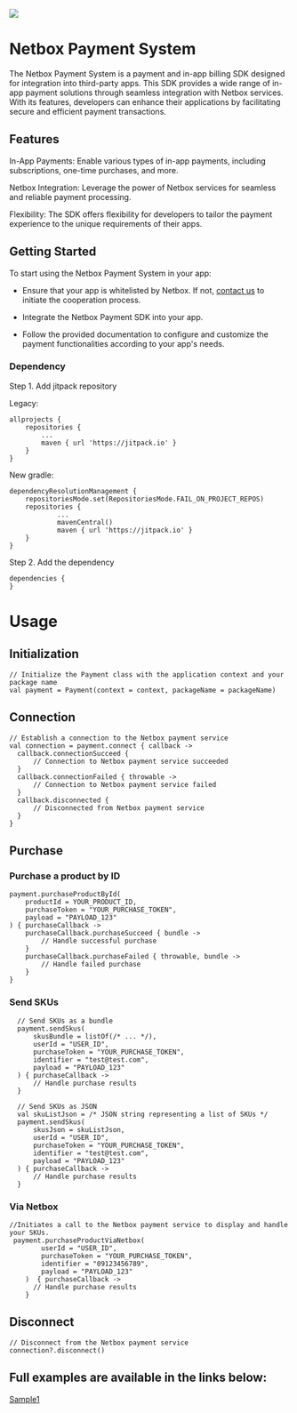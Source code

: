 [![](https://jitpack.io/v/NetBox-Platform/sso.svg)](https://jitpack.io/#NetBox-Platform/sso)


# Netbox Payment System
The Netbox Payment System is a payment and in-app billing SDK designed for integration into third-party apps. This SDK provides a wide range of in-app payment solutions through seamless integration with Netbox services.
With its features, developers can enhance their applications by facilitating secure and efficient payment transactions.

## Features
In-App Payments: Enable various types of in-app payments, including subscriptions, one-time purchases, and more.

Netbox Integration: Leverage the power of Netbox services for seamless and reliable payment processing.

Flexibility: The SDK offers flexibility for developers to tailor the payment experience to the unique requirements of their apps.

## Getting Started
To start using the Netbox Payment System in your app:

- Ensure that your app is whitelisted by Netbox. If not, [contact us](https://netbox.info/contact-netbox/) to initiate the cooperation process.

- Integrate the Netbox Payment SDK into your app.

- Follow the provided documentation to configure and customize the payment functionalities according to your app's needs.

### Dependency

Step 1. Add jitpack repository

Legacy:

	allprojects {
		repositories {
			...
			maven { url 'https://jitpack.io' }
		}
	}


New gradle:

    dependencyResolutionManagement {
        repositoriesMode.set(RepositoriesMode.FAIL_ON_PROJECT_REPOS)
        repositories {
    			...
       			mavenCentral()
    			maven { url 'https://jitpack.io' }
        }
    }

Step 2. Add the dependency

	dependencies {
	}
	
# Usage
## Initialization
    // Initialize the Payment class with the application context and your package name
    val payment = Payment(context = context, packageName = packageName)
## Connection
    // Establish a connection to the Netbox payment service
    val connection = payment.connect { callback ->
      callback.connectionSucceed {
          // Connection to Netbox payment service succeeded
      }
      callback.connectionFailed { throwable ->
          // Connection to Netbox payment service failed
      }
      callback.disconnected {
          // Disconnected from Netbox payment service
      }
    }
  
## Purchase
### Purchase a product by ID

    payment.purchaseProductById(
        productId = YOUR_PRODUCT_ID,
        purchaseToken = "YOUR_PURCHASE_TOKEN",
        payload = "PAYLOAD_123"
    ) { purchaseCallback ->
        purchaseCallback.purchaseSucceed { bundle ->
            // Handle successful purchase
        }
        purchaseCallback.purchaseFailed { throwable, bundle ->
            // Handle failed purchase
        }
    }

    
### Send SKUs

      // Send SKUs as a bundle
      payment.sendSkus(
          skusBundle = listOf(/* ... */),
          userId = "USER_ID",
          purchaseToken = "YOUR_PURCHASE_TOKEN",
          identifier = "test@test.com",
          payload = "PAYLOAD_123"
      ) { purchaseCallback ->
          // Handle purchase results
      }

      // Send SKUs as JSON
      val skuListJson = /* JSON string representing a list of SKUs */
      payment.sendSkus(
          skusJson = skuListJson,
          userId = "USER_ID",
          purchaseToken = "YOUR_PURCHASE_TOKEN",
          identifier = "test@test.com",
          payload = "PAYLOAD_123"
      ) { purchaseCallback ->
          // Handle purchase results
      }

### Via Netbox

    //Initiates a call to the Netbox payment service to display and handle your SKUs.
     payment.purchaseProductViaNetbox(
            userId = "USER_ID",
            purchaseToken = "YOUR_PURCHASE_TOKEN",
            identifier = "09123456789",
            payload = "PAYLOAD_123"
        )  { purchaseCallback ->
          // Handle purchase results
        }


## Disconnect

    // Disconnect from the Netbox payment service
    connection?.disconnect()

    
## Full examples are available in the links below:
[Sample1](https://github.com/NetBox-Platform/sso/blob/main/sample/src/main/java/ir/net_box/sso_sample/SampleActivity1.kt)
